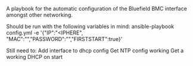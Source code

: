 A playbook for the automatic configuration of the Bluefield BMC interface amongst other networking.

Should be run with the following variables in mind:
ansible-playbook config.yml -e '{"IP":"<IPHERE", "MAC":"<MACHERE>","PASSWORD":"<PASSHERE>","FIRSTSTART":true}'


Still need to:
Add interface to dhcp config
Get NTP config working
Get a working DHCP on start